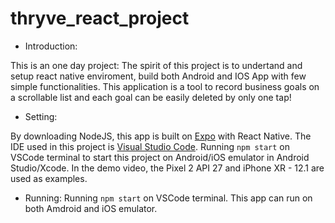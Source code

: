 # thryve_react_project

- Introduction:

This is an one day project: The spirit of this project is to undertand and setup react native enviroment, build both Android and IOS App with few simple functionalities. This application is a tool to record business goals on a scrollable list and each goal can be easily deleted by only one tap!


- Setting:

By downloading NodeJS, this app is built on [Expo](expo.io) with React Native. The IDE used in this project is [Visual Studio Code](https://code.visualstudio.com/). Running `npm start` on VSCode terminal to start this project on Android/iOS emulator in Android Studio/Xcode. In the demo video, the Pixel 2 API 27 and iPhone XR - 12.1 are used as examples.

- Running:
Running `npm start` on VSCode terminal.
This app can run on both Amdroid and iOS emulator.
